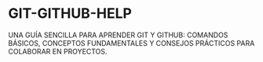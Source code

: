 # GIT-GITHUB-HELP
UNA GUÍA SENCILLA PARA APRENDER GIT Y GITHUB: COMANDOS BÁSICOS, CONCEPTOS FUNDAMENTALES Y CONSEJOS PRÁCTICOS PARA COLABORAR EN PROYECTOS.
